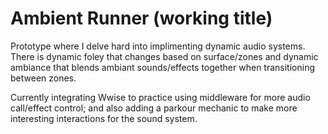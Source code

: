 # Ambient Runner (working title)
Prototype where I delve hard into implimenting dynamic audio systems. 
There is dynamic foley that changes based on surface/zones 
and dynamic ambiance that blends ambiant sounds/effects together when transitioning between zones.

Currently integrating Wwise to practice using middleware for more audio call/effect control; 
and also adding a parkour mechanic to make more interesting interactions for the sound system.

